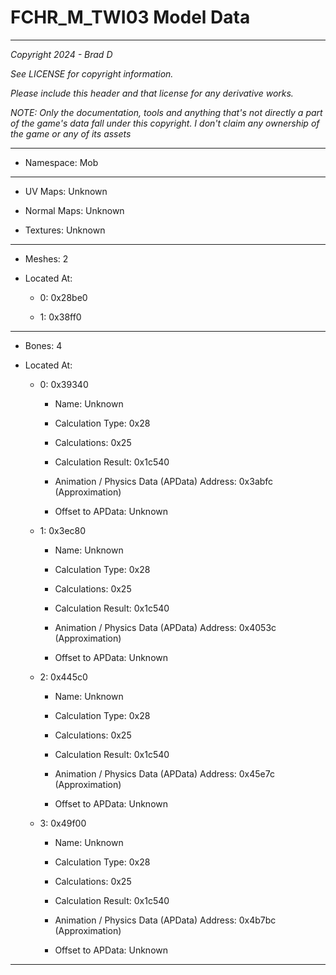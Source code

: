 # FCHR_M_TWI03 Model Data

---

*Copyright 2024 - Brad D*

*See LICENSE for copyright information.*

*Please include this header and that license for any derivative works.*

*NOTE: Only the documentation, tools and anything that's not directly a part of the game's data fall under this copyright. I don't claim any ownership of the game or any of its assets*

---

* Namespace: Mob

---

* UV Maps: Unknown

* Normal Maps: Unknown

* Textures: Unknown

---

* Meshes: 2

* Located At:

  * 0: 0x28be0

  * 1: 0x38ff0

---

* Bones: 4

* Located At:

  * 0: 0x39340

    * Name: Unknown

    * Calculation Type: 0x28

    * Calculations: 0x25

    * Calculation Result: 0x1c540

    * Animation / Physics Data (APData) Address: 0x3abfc (Approximation)

    * Offset to APData: Unknown

  * 1: 0x3ec80

    * Name: Unknown

    * Calculation Type: 0x28

    * Calculations: 0x25

    * Calculation Result: 0x1c540

    * Animation / Physics Data (APData) Address: 0x4053c (Approximation)

    * Offset to APData: Unknown

  * 2: 0x445c0

    * Name: Unknown

    * Calculation Type: 0x28

    * Calculations: 0x25

    * Calculation Result: 0x1c540

    * Animation / Physics Data (APData) Address: 0x45e7c (Approximation)

    * Offset to APData: Unknown

  * 3: 0x49f00

    * Name: Unknown

    * Calculation Type: 0x28

    * Calculations: 0x25

    * Calculation Result: 0x1c540

    * Animation / Physics Data (APData) Address: 0x4b7bc (Approximation)

    * Offset to APData: Unknown

---


